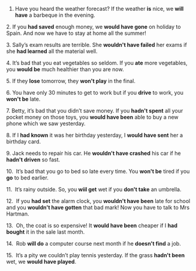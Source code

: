 1. Have you heard the weather forecast? If the weather **is** nice, we **will have** a barbeque in the evening.

2. If you **had saved** enough money, we **would have gone** on holiday to Spain. And now we have to stay at home all the summer!

3. Sally’s exam results are terrible. She **wouldn't have failed** her exams if she **had learned** all the material well.

4. It’s bad that you eat vegetables so seldom. If you **ate** more vegetables, you **would be** much healthier than you are now.

5. If they **lose** tomorrow, they **won't play** in the final.

6. You have only 30 minutes to get to work but if you **drive** to work, you **won't be** late.

7. Betty, it’s bad that you didn’t save money. If you **hadn't spent** all your pocket money on those toys, you **would have been** able to buy a new phone which we saw yesterday.

8. If I **had known** it was her birthday yesterday, I **would have sent** her a birthday card.

9. Jack needs to repair his car. He **wouldn't have crashed** his car if he **hadn't driven** so fast.  

10.  It’s bad that you go to bed so late every time. You **won't be** tired if you **go** to bed earlier.

11.  It’s rainy outside. So, you **wiil get** wet if you **don't take** an umbrella.

12.  If you **had set** the alarm clock, you **wouldn't have been** late for school and you **wouldn't have gotten** that bad mark! Now you have to talk to Mrs Hartman.

13.  Oh, the coat is so expensive! It **would have been** cheaper if I **had bought** it in the sale last month.

14.  Rob **will do** a computer course next month if he **doesn't find** a job.

15.  It’s a pity we couldn’t play tennis yesterday. If the grass **hadn't been** wet, we **would have played**.